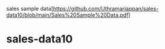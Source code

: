 sales sample data[https://github.com/Uthramariappan/sales-data10/blob/main/Sales%20Sample%20Data.pdf]
# sales-data10
